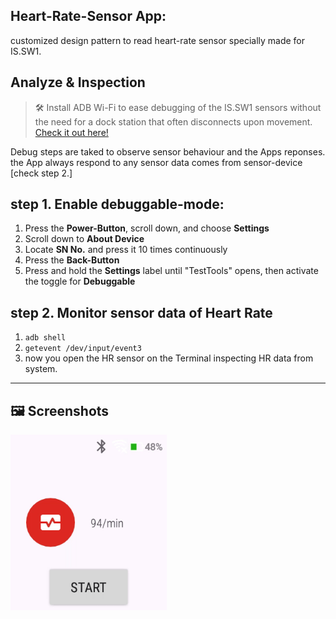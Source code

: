 ## Heart-Rate-Sensor App:
customized design pattern to read heart-rate sensor specially made for IS.SW1.


##  Analyze & Inspection

>🛠️ Install ADB Wi-Fi to ease debugging of the IS.SW1 sensors without the need for a dock station that often disconnects upon movement. [Check it out here!](https://plugins.jetbrains.com/plugin/14969-adb-wi-fi)

Debug steps are taked to observe sensor behaviour and the Apps reponses. the App always respond to any sensor data comes from sensor-device [check step 2.]


## step 1. Enable debuggable-mode:

1. Press the **Power-Button**, scroll down, and choose **Settings**
2. Scroll down to **About Device**
3. Locate **SN No.** and press it 10 times continuously
4. Press the **Back-Button**
5. Press and hold the **Settings** label until "TestTools" opens, then activate the toggle for **Debuggable**



## step 2. Monitor sensor data of Heart Rate

1. ```adb shell```
2. ``` getevent /dev/input/event3 ```
3. now you open the HR sensor on the Terminal inspecting HR data from system.

 ----

## 🖼️ Screenshots

<img src="/demo/gif_demo_1.gif" width="250"/> 
